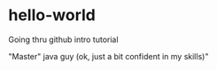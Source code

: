 # hello-world
Going thru github intro tutorial

"Master" java guy (ok, just a bit confident in my skills)"
